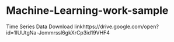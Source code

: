 # Machine-Learning-work-sample
Time Series Data Download linkhttps://drive.google.com/open?id=1IUUtgNa-Jommrssl6gkXrCp3id19VHF4
